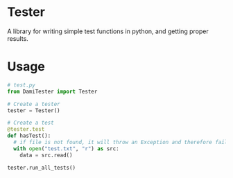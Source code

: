 # Tester
A library for writing simple test functions in python, and getting proper results.

# Usage
```python
# test.py
from DamiTester import Tester

# Create a tester
tester = Tester()

# Create a test
@tester.test
def hasTest():
  # if file is not found, it will throw an Exception and therefore fail the test.
  with open("test.txt", "r") as src:
    data = src.read()

tester.run_all_tests()
```
